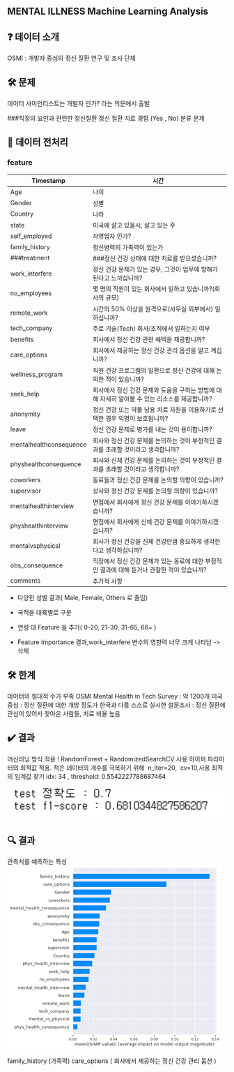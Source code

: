 ## MENTAL  ILLNESS Machine Learning Analysis

## ❓ 데이터 소개
OSMI : 개발자 중심의 정신 질환 연구 및 조사 단체

## 🛠 문제
데이터 사이언티스트는 개발자 인가? 라는 의문에서 출발

###직장의 요인과 관련한 정신질환 정신 질환 치료 경험 (Yes , No) 분류 문제

## 🧹 데이터 전처리
### feature
| Timestamp               | 시간                                                     |
| ----------------------- | ------------------------------------------------------ |
| Age                     | 나이                                                     |
| Gender                  | 성별                                                     |
| Country                 | 나라                                                     |
| state                   | 미국에 살고 있을시, 살고 있는 주                                    |
| self\_employed          | 자영업자 인가?                                               |
| family\_history         | 정신병력의 가족력이 있는가                                         |
| ###treatment               | ###정신 건강 상태에 대한 치료를 받으셨습니까?                               |
| work\_interfere         | 정신 건강 문제가 있는 경우, 그것이 업무에 방해가 된다고 느끼십니까?                |
| no\_employees           | 몇 명의 직원이 있는 회사에서 일하고 있습니까?(회사의 규모)                     |
| remote\_work            | 시간의 50% 이상을 원격으로(사무실 외부에서) 일하십니까?                      |
| tech\_company           | 주로 기술(Tech) 회사/조직에서 일하는지 여부                            |
| benefits                | 회사에서 정신 건강 관련 혜택을 제공합니까?                               |
| care\_options           | 회사에서 제공하는 정신 건강 관리 옵션을 알고 계십니까?                        |
| wellness\_program       | 직원 건강 프로그램의 일환으로 정신 건강에 대해 논의한 적이 있습니까?                |
| seek\_help              | 회사에서 정신 건강 문제와 도움을 구하는 방법에 대해 자세히 알아볼 수 있는 리소스를 제공합니까? |
| anonymity               | 정신 건강 또는 약물 남용 치료 자원을 이용하기로 선택한 경우 익명이 보호됩니까?          |
| leave                   | 정신 건강 문제로 병가를 내는 것이 용이합니까?                             |
| mentalhealthconsequence | 회사와 정신 건강 문제를 논의하는 것이 부정적인 결과를 초래할 것이라고 생각합니까?         |
| physhealthconsequence   | 회사와 신체 건강 문제를 논의하는 것이 부정적인 결과를 초래할 것이라고 생각합니까?         |
| coworkers               | 동료들과 정신 건강 문제를 논의할 의향이 있습니까?                           |
| supervisor              | 상사와 정신 건강 문제를 논의할 의향이 있습니까?                            |
| mentalhealthinterview   | 면접에서 회사에게 정신 건강 문제를 이야기하시겠습니까?                         |
| physhealthinterview     | 면접에서 회사에게 신체 건강 문제를 이야기하시겠습니까?                         |
| mentalvsphysical        | 회사가 정신 건강을 신체 건강만큼 중요하게 생각한다고 생각하십니까?                  |
| obs\_consequence        | 직장에서 정신 건강 문제가 있는 동료에 대한 부정적인 결과에 대해 듣거나 관찰한 적이 있습니까?  |
| comments                | 추가적 사항 |

- 다양한 성별 결과( Male, Female, Others 로 줄임)
- 국적을 대륙별로 구분
- 연령 대 Feature 을 추가( 0-20, 21-30, 31-65, 66~ )

- Feature Importance 결과,work_interfere 변수의 영향력 너무 크게 나타남 -> 삭제


## 🛠 한계
데이터의 절대적 수가 부족 OSMI Mental Health in Tech Survey : 약 1200개 
미국 중심 : 정신 질환에 대한 개방 정도가 한국과 다름
스스로 실시한 설문조사 : 정신 질환에 관심이 있어서  찾아온 사람들, 치료 비율 높음

## ✔️ 결과
머신러닝 방식 적용 !
RandomForest  + RandomizedSearchCV 사용
하이퍼 파라미터의 최적값 적용. 
적은 데이터의 개수를 극복하기 위해  n_iter=20,  cv=10,사용
최적의 임계값 찾기 idx: 34 , threshold: 0.5542227788687464

![캡처](/img/f1_score.PNG)

## 🔍 결과 
관측치를 예측하는 특성
![캡처](/img/feature_importance.PNG)

family_history (가족력)
care_options ( 회사에서 제공하는 정신 건강 관리 옵션 )
